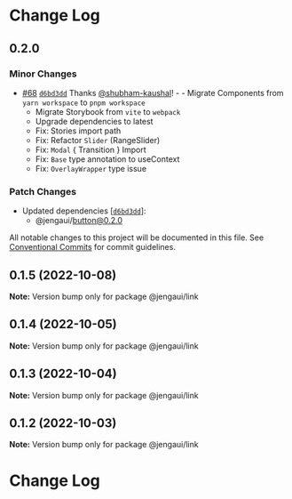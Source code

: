 # Change Log

## 0.2.0

### Minor Changes

- [#68](https://github.com/OutpostHQ/jengaui/pull/68) [`d6bd3dd`](https://github.com/OutpostHQ/jengaui/commit/d6bd3dd136cfab84e97a193af903c8cb1b1634f4) Thanks [@shubham-kaushal](https://github.com/shubham-kaushal)! - - Migrate Components from `yarn workspace` to `pnpm workspace`
  - Migrate Storybook from `vite` to `webpack`
  - Upgrade dependencies to latest
  - Fix: Stories import path
  - Fix: Refactor `Slider` (RangeSlider)
  - Fix: `Modal` { Transition } Import
  - Fix: `Base` type annotation to useContext
  - Fix: `OverlayWrapper` type issue

### Patch Changes

- Updated dependencies [[`d6bd3dd`](https://github.com/OutpostHQ/jengaui/commit/d6bd3dd136cfab84e97a193af903c8cb1b1634f4)]:
  - @jengaui/button@0.2.0

All notable changes to this project will be documented in this file.
See [Conventional Commits](https://conventionalcommits.org) for commit guidelines.

## 0.1.5 (2022-10-08)

**Note:** Version bump only for package @jengaui/link

## 0.1.4 (2022-10-05)

**Note:** Version bump only for package @jengaui/link

## 0.1.3 (2022-10-04)

**Note:** Version bump only for package @jengaui/link

## 0.1.2 (2022-10-03)

**Note:** Version bump only for package @jengaui/link

# Change Log
